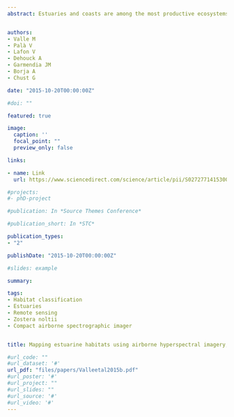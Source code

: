 ```yaml
---
abstract: Estuaries and coasts are among the most productive ecosystems and constitute valuable habitats for biodiversity and ecosystem services. Amongst nearshore ecosystems, seagrass beds play a major role enhancing biodiversity and water quality. Consequently, the development of new approaches to create extensive and high resolution habitat maps is required not only to implement conservation, restoration and management plans, but also to establish adaptation plans to face climate change impacts. This study particularly assesses the capability of hyperspectral airborne imagery acquired with Compact Airborne Spectrographic Imager to discriminate and map estuarine habitats, with special focus on Zostera noltii seagrass meadows


authors:
- Valle M
- Palà V
- Lafon V
- Dehouck A
- Garmendia JM
- Borja A
- Chust G

date: "2015-10-20T00:00:00Z"

#doi: ""

featured: true

image:
  caption: ''
  focal_point: ""
  preview_only: false

links:

- name: Link
  url: https://www.sciencedirect.com/science/article/pii/S027277141530041X?via%3Dihub

#projects:
#- phD-project

#publication: In *Source Themes Conference*

#publication_short: In *STC*

publication_types:
- "2"

publishDate: "2015-10-20T00:00:00Z"

#slides: example

summary: 

tags:
- Habitat classification
- Estuaries
- Remote sensing
- Zostera noltii
- Compact airborne spectrographic imager


title: Mapping estuarine habitats using airborne hyperspectral imagery, with special focus on seagrass meadows

#url_code: ""
#url_dataset: '#'
url_pdf: "files/papers/Valleetal2015b.pdf"
#url_poster: '#'
#url_project: ""
#url_slides: ""
#url_source: '#'
#url_video: '#'
---
```


